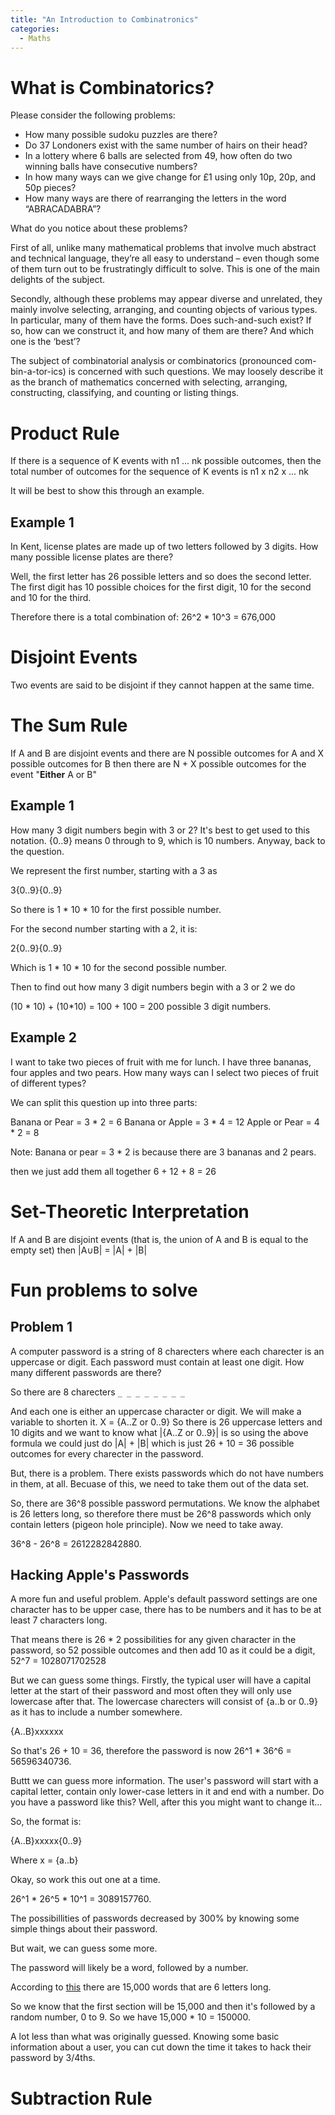 ```yaml
---
title: "An Introduction to Combinatronics"
categories:
  - Maths
---
```


# What is Combinatorics?

Please consider the following problems:

*  How many possible sudoku puzzles are there?
*  Do 37 Londoners exist with the same number of hairs on their head?
*  In a lottery where 6 balls are selected from 49, how often do two winning balls have consecutive numbers?
*  In how many ways can we give change for £1 using only 10p, 20p, and 50p pieces?
*  How many ways are there of rearranging the letters in the word “ABRACADABRA”?


What do you notice about these problems?

First of all, unlike many mathematical problems that involve much abstract and technical language, they’re all easy to understand – even though some of them turn out to be frustratingly difficult to solve. This is one of the main delights of the subject.

Secondly, although these problems may appear diverse and unrelated, they mainly involve selecting, arranging, and counting objects of various types. In particular, many of them have the forms. Does such-and-such exist? If so, how can we construct it, and how many of them are there? And which one is the ‘best’?

The subject of combinatorial analysis or combinatorics (pronounced com-bin-a-tor-ics) is concerned with such questions. We may loosely describe it as the branch of mathematics concerned with selecting, arranging, constructing, classifying, and counting or listing things.

# Product Rule

If there is a sequence of K events with n1 ... nk possible outcomes, then the total number of outcomes for the sequence of K events is n1 x n2 x ... nk

It will be best to show this through an example.

## Example 1
In Kent, license plates are made up of two letters followed by 3 digits. How many possible license plates are there?

Well, the first letter has 26 possible letters and so does the second letter. The first digit has 10 possible choices for the first digit, 10 for the second and 10 for the third.

Therefore there is a total combination of:
26^2 * 10^3 = 676,000

# Disjoint Events

Two events are said to be disjoint if they cannot happen at the same time.

# The Sum Rule

If A and B are disjoint events and there are N possible outcomes for A and X possible outcomes for B then there are N + X possible outcomes for the event "**Either** A or B"

## Example 1

How many 3 digit numbers begin with 3 or 2?
It's best to get used to this notation. {0..9} means 0 through to 9, which is 10 numbers.
Anyway, back to the question.

We represent the first number, starting with a 3 as

3{0..9}{0..9}

So there is 1 * 10 * 10 for the first possible number.

For the second number starting with a 2, it is:

2{0..9}{0..9}

Which is 1 * 10 * 10 for the second possible number.

Then to find out how many 3 digit numbers begin with a 3 or 2 we do

(10 * 10) + (10*10) = 100 + 100 = 200 possible 3 digit numbers.


## Example 2

I want to take two pieces of fruit with me for lunch. I have three bananas, four apples and two pears.
How many ways can I select two pieces of fruit of different types?

We can split this question up into three parts:

Banana or Pear = 3 * 2 = 6
Banana or Apple = 3 * 4 = 12
Apple or Pear = 4 * 2 = 8

Note: Banana or pear = 3 * 2 is because there are 3 bananas and 2 pears.

then we just add them all together
6 + 12 + 8 = 26

# Set-Theoretic Interpretation

If A and B are disjoint events (that is, the union of A and B is equal to the empty set) then |A∪B| = |A| + |B|

# Fun problems to solve

## Problem 1

A computer password is a string of 8 charecters where each charecter is an uppercase or digit. Each password must contain at least one digit. How many different passwords are there?

So there are 8 charecters
``` _ _ _ _ _ _ _ _ ```

And each one is either an uppercase character or digit. We will make a variable to shorten it.
X = {A..Z or 0..9}
So there is 26 uppercase letters and 10 digits and we want to know what |{A..Z or 0..9}| is so using the above formula we could just do |A| + |B| which is just 26 + 10 = 36 possible outcomes for every charecter in the password.

But, there is a problem. There exists passwords which do not have numbers in them, at all. Becuase of this, we need to take them out of the data set. 

So, there are 36^8 possible password permutations. We know the alphabet is 26 letters long, so therefore there must be 26^8 passwords which only contain letters (pigeon hole principle). Now we need to take away.

36^8 - 26^8 = 2612282842880.

## Hacking Apple's Passwords

A more fun and useful problem. Apple's default password settings are one character has to be upper case, there has to be numbers and it has to be at least 7 characters long.


That means there is 26 * 2 possibilities for any given character in the password, so 52 possible outcomes and then add 10 as it could be a digit, 52^7 = 1028071702528

But we can guess some things. Firstly, the typical user will have a capital letter at the start of their password and most often they will only use lowercase after that. The lowercase charecters will consist of {a..b or 0..9} as it has to include a number somewhere.

{A..B}xxxxxx

So that's 26 + 10 = 36, therefore the password is now 26^1 * 36^6 = 56596340736.

Buttt we can guess more information. The user's password will start with a capital letter, contain only lower-case letters in it and end with a number. Do you have a password like this? Well, after this you might want to change it...

So, the format is:

{A..B}xxxxx{0..9}

Where x = {a..b}

Okay, so work this out one at a time.

26^1 * 26^5 * 10^1 = 3089157760.

The possibillities of passwords decreased by 300% by knowing some simple things about their password.

But wait, we can guess some more.

The password will likely be a word, followed by a number.

According to [this](wordfinder.yourdictionary.com/letter-words/6) there are 15,000 words that are 6 letters long.

So we know that the first section will be 15,000 and then it's followed by a random number, 0 to 9. So we have 15,000 * 10 = 150000.

A lot less than what was originally guessed. Knowing some basic information about a user, you can cut down the time it takes to hack their password by 3/4ths.

# Subtraction Rule

